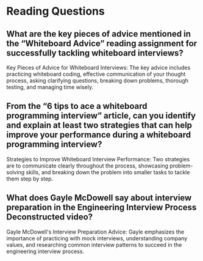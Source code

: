 # Reading Questions

## What are the key pieces of advice mentioned in the “Whiteboard Advice” reading assignment for successfully tackling whiteboard interviews?

Key Pieces of Advice for Whiteboard Interviews: The key advice includes practicing whiteboard coding, effective communication of your thought process, asking clarifying questions, breaking down problems, thorough testing, and managing time wisely.


## From the “6 tips to ace a whiteboard programming interview” article, can you identify and explain at least two strategies that can help improve your performance during a whiteboard programming interview?

Strategies to Improve Whiteboard Interview Performance: Two strategies are to communicate clearly throughout the process, showcasing problem-solving skills, and breaking down the problem into smaller tasks to tackle them step by step.

## What does Gayle McDowell say about interview preparation in the Engineering Interview Process Deconstructed video?


Gayle McDowell's Interview Preparation Advice: Gayle emphasizes the importance of practicing with mock interviews, understanding company values, and researching common interview patterns to succeed in the engineering interview process.


